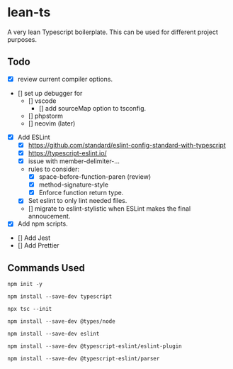 # lean-ts

A very lean Typescript boilerplate. This can be used for different project purposes.

## Todo

- [x] review current compiler options.
- [] set up debugger for
  - [] vscode
    - [] add sourceMap option to tsconfig.
  - [] phpstorm
  - [] neovim (later)
- [x] Add ESLint
  - [x] https://github.com/standard/eslint-config-standard-with-typescript
  - [x] https://typescript-eslint.io/
  - [x] issue with member-delimiter-...
  - rules to consider:
    - [x] space-before-function-paren (review)
    - [x] method-signature-style
    - [x] Enforce function return type.
  - [x] Set eslint to only lint needed files.
  - [] migrate to eslint-stylistic when ESLint makes the final annoucement.
- [x] Add npm scripts.
- [] Add Jest
- [] Add Prettier

## Commands Used

`npm init -y`

`npm install --save-dev typescript`

`npx tsc --init`

`npm install --save-dev @types/node`

`npm install --save-dev eslint`

`npm install --save-dev @typescript-eslint/eslint-plugin`

`npm install --save-dev @typescript-eslint/parser`
